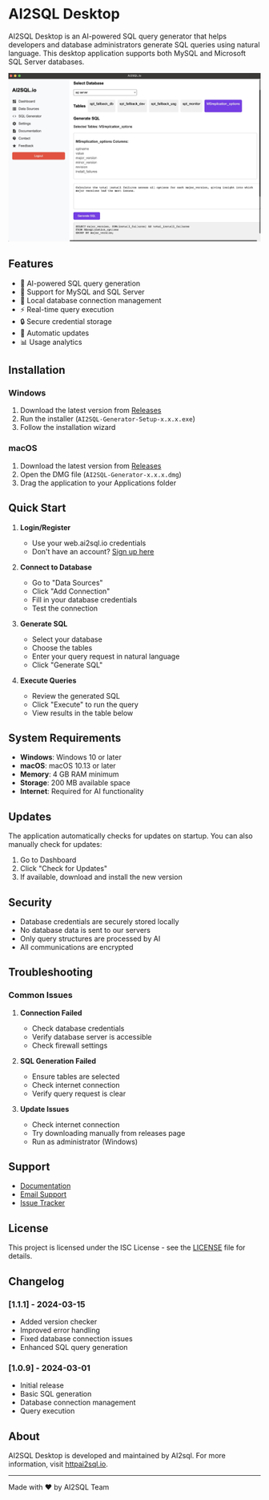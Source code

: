 # AI2SQL Desktop

AI2SQL Desktop is an AI-powered SQL query generator that helps developers and database administrators generate SQL queries using natural language. This desktop application supports both MySQL and Microsoft SQL Server databases.

![AI2SQL Desktop Screenshot](build/screenshot.png)

## Features

- 🤖 AI-powered SQL query generation
- 🔄 Support for MySQL and SQL Server
- 💾 Local database connection management
- ⚡ Real-time query execution
- 🔒 Secure credential storage
- 🔄 Automatic updates
- 📊 Usage analytics

## Installation

### Windows
1. Download the latest version from [Releases](https://github.com/mergisi/ai2sql-desktop/releases)
2. Run the installer (`AI2SQL-Generator-Setup-x.x.x.exe`)
3. Follow the installation wizard

### macOS
1. Download the latest version from [Releases](https://github.com/mergisi/ai2sql-desktop/releases)
2. Open the DMG file (`AI2SQL-Generator-x.x.x.dmg`)
3. Drag the application to your Applications folder

## Quick Start

1. **Login/Register**
   - Use your web.ai2sql.io credentials
   - Don't have an account? [Sign up here](https://web.ai2sql.io/signup)

2. **Connect to Database**
   - Go to "Data Sources"
   - Click "Add Connection"
   - Fill in your database credentials
   - Test the connection

3. **Generate SQL**
   - Select your database
   - Choose the tables
   - Enter your query request in natural language
   - Click "Generate SQL"

4. **Execute Queries**
   - Review the generated SQL
   - Click "Execute" to run the query
   - View results in the table below

## System Requirements

- **Windows**: Windows 10 or later
- **macOS**: macOS 10.13 or later
- **Memory**: 4 GB RAM minimum
- **Storage**: 200 MB available space
- **Internet**: Required for AI functionality

## Updates

The application automatically checks for updates on startup. You can also manually check for updates:
1. Go to Dashboard
2. Click "Check for Updates"
3. If available, download and install the new version

## Security

- Database credentials are securely stored locally
- No database data is sent to our servers
- Only query structures are processed by AI
- All communications are encrypted

## Troubleshooting

### Common Issues

1. **Connection Failed**
   - Check database credentials
   - Verify database server is accessible
   - Check firewall settings

2. **SQL Generation Failed**
   - Ensure tables are selected
   - Check internet connection
   - Verify query request is clear

3. **Update Issues**
   - Check internet connection
   - Try downloading manually from releases page
   - Run as administrator (Windows)


## Support

- [Documentation]([https://docs.ai2sql.io](https://ai2sql.gitbook.io/))
- [Email Support](mailto:support@ai2sql.io)
- [Issue Tracker](https://github.com/mergisi/ai2sql-desktop/issues)

## License

This project is licensed under the ISC License - see the [LICENSE](LICENSE) file for details.

## Changelog

### [1.1.1] - 2024-03-15
- Added version checker
- Improved error handling
- Fixed database connection issues
- Enhanced SQL query generation

### [1.0.9] - 2024-03-01
- Initial release
- Basic SQL generation
- Database connection management
- Query execution

## About

AI2SQL Desktop is developed and maintained by AI2sql. For more information, visit [httpai2sql.io](https://ai2sql.io/).

---

Made with ❤️ by AI2SQL Team
